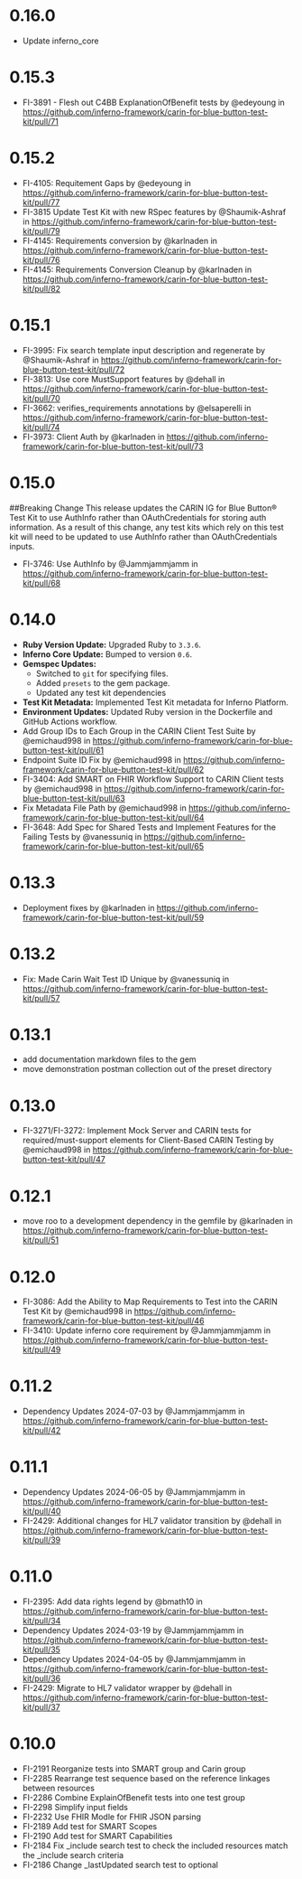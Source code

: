 # 0.16.0
* Update inferno_core

# 0.15.3
* FI-3891 - Flesh out C4BB ExplanationOfBenefit tests by @edeyoung in https://github.com/inferno-framework/carin-for-blue-button-test-kit/pull/71

# 0.15.2
* FI-4105: Requitement Gaps by @edeyoung in https://github.com/inferno-framework/carin-for-blue-button-test-kit/pull/77
* FI-3815 Update Test Kit with new RSpec features by @Shaumik-Ashraf in https://github.com/inferno-framework/carin-for-blue-button-test-kit/pull/79
* FI-4145: Requirements conversion by @karlnaden in https://github.com/inferno-framework/carin-for-blue-button-test-kit/pull/76
* FI-4145: Requirements Conversion Cleanup by @karlnaden in https://github.com/inferno-framework/carin-for-blue-button-test-kit/pull/82

# 0.15.1
* FI-3995: Fix search template input description and regenerate by @Shaumik-Ashraf in https://github.com/inferno-framework/carin-for-blue-button-test-kit/pull/72
* FI-3813: Use core MustSupport features by @dehall in https://github.com/inferno-framework/carin-for-blue-button-test-kit/pull/70
* FI-3662: verifies_requirements annotations by @elsaperelli in https://github.com/inferno-framework/carin-for-blue-button-test-kit/pull/74
* FI-3973: Client Auth by @karlnaden in https://github.com/inferno-framework/carin-for-blue-button-test-kit/pull/73

# 0.15.0
##Breaking Change
This release updates the CARIN IG for Blue Button® Test Kit to use AuthInfo
rather than OAuthCredentials for storing auth information. As a result of this
change, any test kits which rely on this test kit will need to be updated to use
AuthInfo rather than OAuthCredentials inputs.

* FI-3746: Use AuthInfo by @Jammjammjamm in https://github.com/inferno-framework/carin-for-blue-button-test-kit/pull/68

# 0.14.0

* **Ruby Version Update:** Upgraded Ruby to `3.3.6`.
* **Inferno Core Update:** Bumped to version `0.6`.
* **Gemspec Updates:**
  * Switched to `git` for specifying files.
  * Added `presets` to the gem package.
  * Updated any test kit dependencies
* **Test Kit Metadata:** Implemented Test Kit metadata for Inferno Platform.
* **Environment Updates:** Updated Ruby version in the Dockerfile and GitHub Actions workflow.
* Add Group IDs to Each Group in the CARIN Client Test Suite by @emichaud998 in https://github.com/inferno-framework/carin-for-blue-button-test-kit/pull/61
* Endpoint Suite ID Fix by @emichaud998 in https://github.com/inferno-framework/carin-for-blue-button-test-kit/pull/62
* FI-3404: Add SMART on FHIR Workflow Support to CARIN Client tests by @emichaud998 in https://github.com/inferno-framework/carin-for-blue-button-test-kit/pull/63
* Fix Metadata File Path by @emichaud998 in https://github.com/inferno-framework/carin-for-blue-button-test-kit/pull/64
* FI-3648: Add Spec for Shared Tests and Implement Features for the Failing Tests by @vanessuniq in https://github.com/inferno-framework/carin-for-blue-button-test-kit/pull/65

# 0.13.3

* Deployment fixes by @karlnaden in https://github.com/inferno-framework/carin-for-blue-button-test-kit/pull/59

# 0.13.2

* Fix: Made Carin Wait Test ID Unique by @vanessuniq in https://github.com/inferno-framework/carin-for-blue-button-test-kit/pull/57

# 0.13.1

* add documentation markdown files to the gem
* move demonstration postman collection out of the preset directory

# 0.13.0

* FI-3271/FI-3272: Implement Mock Server and CARIN tests for required/must-support elements for Client-Based CARIN Testing by @emichaud998 in https://github.com/inferno-framework/carin-for-blue-button-test-kit/pull/47

# 0.12.1

* move roo to a development dependency in the gemfile by @karlnaden in https://github.com/inferno-framework/carin-for-blue-button-test-kit/pull/51

# 0.12.0

* FI-3086: Add the Ability to Map Requirements to Test into the CARIN Test Kit by @emichaud998 in https://github.com/inferno-framework/carin-for-blue-button-test-kit/pull/46
* FI-3410: Update inferno core requirement by @Jammjammjamm in https://github.com/inferno-framework/carin-for-blue-button-test-kit/pull/49

# 0.11.2

* Dependency Updates 2024-07-03 by @Jammjammjamm in https://github.com/inferno-framework/carin-for-blue-button-test-kit/pull/42

# 0.11.1

* Dependency Updates 2024-06-05 by @Jammjammjamm in https://github.com/inferno-framework/carin-for-blue-button-test-kit/pull/40
* FI-2429: Additional changes for HL7 validator transition by @dehall in https://github.com/inferno-framework/carin-for-blue-button-test-kit/pull/39

# 0.11.0

* FI-2395: Add data rights legend by @bmath10 in
  https://github.com/inferno-framework/carin-for-blue-button-test-kit/pull/34
* Dependency Updates 2024-03-19 by @Jammjammjamm in
  https://github.com/inferno-framework/carin-for-blue-button-test-kit/pull/35
* Dependency Updates 2024-04-05 by @Jammjammjamm in
  https://github.com/inferno-framework/carin-for-blue-button-test-kit/pull/36
* FI-2429: Migrate to HL7 validator wrapper by @dehall in
  https://github.com/inferno-framework/carin-for-blue-button-test-kit/pull/37

# 0.10.0

* FI-2191 Reorganize tests into SMART group and Carin group
* FI-2285 Rearrange test sequence based on the reference linkages between resources
* FI-2286 Combine ExplainOfBenefit tests into one test group
* FI-2298 Simplify input fields
* FI-2232 Use FHIR Modle for FHIR JSON parsing
* FI-2189 Add test for SMART Scopes
* FI-2190 Add test for SMART Capabilities
* FI-2184 Fix _include search test to check the included resources match the _include search criteria
* FI-2186 Change _lastUpdated search test to optional
